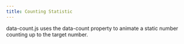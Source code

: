 ```yaml
---
title: Counting Statistic
---
```


data-count.js uses the data-count property to animate a static number counting up to the target number.